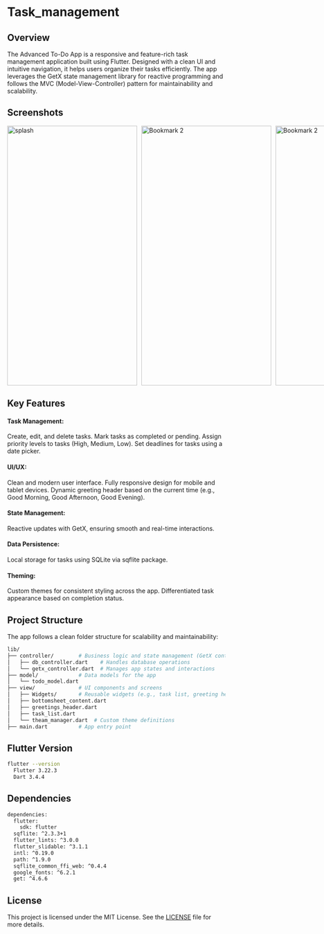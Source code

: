 # Task_management
## Overview
The Advanced To-Do App is a responsive and feature-rich task management application built using Flutter. Designed with a clean UI and intuitive navigation, it helps users organize their tasks efficiently. The app leverages the GetX state management library for reactive programming and follows the MVC (Model-View-Controller) pattern for maintainability and scalability.
## Screenshots
<div style="display: flex;;">
    <img src="https://github.com/user-attachments/assets/dde51082-4eaa-47c1-b68a-349f2bbc9e9d" alt="splash" style="margin-right: 10px;" width="300" height="600">
    <img src="https://github.com/user-attachments/assets/41188b05-9716-47d3-b862-7d622d3ff8e3" alt="Bookmark 2" style="margin-right: 10px;" width="300" height="600">
 <img src="https://github.com/user-attachments/assets/52651a7e-c5e7-44f4-89c8-404ac395ffed" alt="Bookmark 2" style="margin-right: 10px;" width="300" height="600">
 <br> <br><br><br>
 <img src="https://github.com/user-attachments/assets/4b718ce5-ed82-4b37-b7fb-8a0113582bae" alt="Bookmark 2" style="margin-right: 10px;" width="300" height="600">
 <img src="https://github.com/user-attachments/assets/5a79a5de-2959-4c61-9bd4-1e303fee7817" alt="Bookmark 2" style="margin-right: 10px;" width="300" height="600">
 <img src="https://github.com/user-attachments/assets/aefe3210-d2c5-4f09-bfdb-e58137d725e8" alt="Bookmark 2" style="margin-right: 10px;" width="300" height="600">
</div>

## Key Features

#### Task Management:
Create, edit, and delete tasks.
Mark tasks as completed or pending.
Assign priority levels to tasks (High, Medium, Low).
Set deadlines for tasks using a date picker.

#### UI/UX:
Clean and modern user interface.
Fully responsive design for mobile and tablet devices.
Dynamic greeting header based on the current time (e.g., Good Morning, Good Afternoon, Good Evening).

#### State Management:
Reactive updates with GetX, ensuring smooth and real-time interactions.

#### Data Persistence:
Local storage for tasks using SQLite via sqflite package.

#### Theming:
Custom themes for consistent styling across the app.
Differentiated task appearance based on completion status.

## Project Structure
The app follows a clean folder structure for scalability and maintainability:
```bash
lib/
├── controller/        # Business logic and state management (GetX controllers)
│   ├── db_controller.dart    # Handles database operations
│   └── getx_controller.dart  # Manages app states and interactions
├── model/             # Data models for the app
│   └── todo_model.dart
├── view/              # UI components and screens
│   ├── Widgets/       # Reusable widgets (e.g., task list, greeting header)
│   ├── bottomsheet_content.dart
│   ├── greetings_header.dart
│   ├── task_list.dart
│   └── theam_manager.dart  # Custom theme definitions
├── main.dart          # App entry point

```

## Flutter Version
```bash
flutter --version
  Flutter 3.22.3
  Dart 3.4.4
```
## Dependencies
```bash
dependencies:
  flutter:
    sdk: flutter
  sqflite: ^2.3.3+1
  flutter_lints: ^3.0.0
  flutter_slidable: ^3.1.1
  intl: ^0.19.0
  path: ^1.9.0
  sqflite_common_ffi_web: ^0.4.4
  google_fonts: ^6.2.1
  get: ^4.6.6
```

## License
This project is licensed under the MIT License. See the [LICENSE](https://choosealicense.com/licenses/mit/) file for more details.
